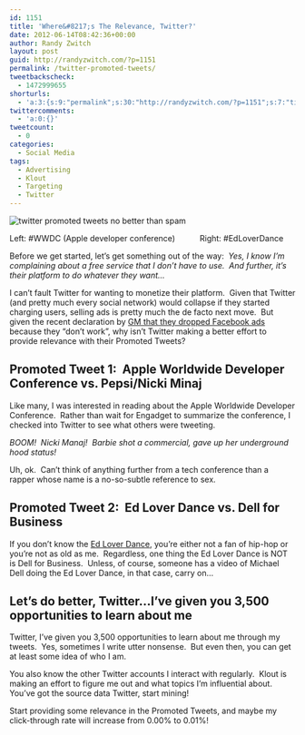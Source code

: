 ```yaml
---
id: 1151
title: 'Where&#8217;s The Relevance, Twitter?'
date: 2012-06-14T08:42:36+00:00
author: Randy Zwitch
layout: post
guid: http://randyzwitch.com/?p=1151
permalink: /twitter-promoted-tweets/
tweetbackscheck:
  - 1472999655
shorturls:
  - 'a:3:{s:9:"permalink";s:30:"http://randyzwitch.com/?p=1151";s:7:"tinyurl";s:26:"http://tinyurl.com/8672typ";s:4:"isgd";s:19:"http://is.gd/7ANPCR";}'
twittercomments:
  - 'a:0:{}'
tweetcount:
  - 0
categories:
  - Social Media
tags:
  - Advertising
  - Klout
  - Targeting
  - Twitter
---
```

<div id="attachment_1153" style="width: 652px" class="wp-caption aligncenter">
  <img class="size-full wp-image-1153" title="twitter-promoted-tweets-spam" src="http://i0.wp.com/randyzwitch.com/wp-content/uploads/2012/06/twitter-promoted-tweets-spam.png?fit=642%2C481" alt="twitter promoted tweets no better than spam" srcset="http://i0.wp.com/randyzwitch.com/wp-content/uploads/2012/06/twitter-promoted-tweets-spam.png?w=642 642w, http://i0.wp.com/randyzwitch.com/wp-content/uploads/2012/06/twitter-promoted-tweets-spam.png?resize=150%2C112 150w, http://i0.wp.com/randyzwitch.com/wp-content/uploads/2012/06/twitter-promoted-tweets-spam.png?resize=300%2C224 300w, http://i0.wp.com/randyzwitch.com/wp-content/uploads/2012/06/twitter-promoted-tweets-spam.png?resize=400%2C300 400w" sizes="(max-width: 642px) 100vw, 642px" data-recalc-dims="1" />
  
  <p class="wp-caption-text">
    Left: #WWDC (Apple developer conference)           Right: #EdLoverDance
  </p>
</div>

Before we get started, let&#8217;s get something out of the way:  _Yes, I know I&#8217;m complaining about a free service that I don&#8217;t have to use.  And further, it&#8217;s their platform to do whatever they want&#8230;_

I can&#8217;t fault Twitter for wanting to monetize their platform.  Given that Twitter (and pretty much every social network) would collapse if they started charging users, selling ads is pretty much the de facto next move.  But given the recent declaration by <a title="GM drops Facebook ads" href="http://thenextweb.com/facebook/2012/05/15/gm-to-drop-facebook-advertising-citing-poor-results/" target="_blank">GM that they dropped Facebook ads</a> because they &#8220;don&#8217;t work&#8221;, why isn&#8217;t Twitter making a better effort to provide relevance with their Promoted Tweets?

<!--more-->

## Promoted Tweet 1:  Apple Worldwide Developer Conference vs. Pepsi/Nicki Minaj

Like many, I was interested in reading about the Apple Worldwide Developer Conference.  Rather than wait for Engadget to summarize the conference, I checked into Twitter to see what others were tweeting.

_BOOM!  Nicki Manaj!  Barbie shot a commercial, gave up her underground hood status!_

Uh, ok.  Can&#8217;t think of anything further from a tech conference than a rapper whose name is a no-so-subtle reference to sex.
  

  


## Promoted Tweet 2:  Ed Lover Dance vs. Dell for Business

If you don&#8217;t know the [Ed Lover Dance](http://www.youtube.com/watch?v=99lwNnrUNs8&feature=results_video&playnext=1&list=PL971FEE464B7AAD24 "Ed Lover dance on YouTube"), you&#8217;re either not a fan of hip-hop or you&#8217;re not as old as me.  Regardless, one thing the Ed Lover Dance is NOT is Dell for Business.  Unless, of course, someone has a video of Michael Dell doing the Ed Lover Dance, in that case, carry on&#8230;

## Let&#8217;s do better, Twitter&#8230;I&#8217;ve given you 3,500 opportunities to learn about me

Twitter, I&#8217;ve given you 3,500 opportunities to learn about me through my tweets.  Yes, sometimes I write utter nonsense.  But even then, you can get at least some idea of who I am.

You also know the other Twitter accounts I interact with regularly.  Klout is making an effort to figure me out and what topics I&#8217;m influential about.  You&#8217;ve got the source data Twitter, start mining!

Start providing some relevance in the Promoted Tweets, and maybe my click-through rate will increase from 0.00% to 0.01%!